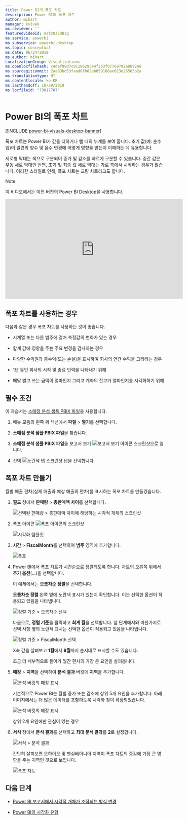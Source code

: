 ```yaml
---
title: Power BI의 폭포 차트
description: Power BI의 폭포 차트
author: mihart
manager: kvivek
ms.reviewer: ''
featuredvideoid: maTzOJSRB3g
ms.service: powerbi
ms.subservice: powerbi-desktop
ms.topic: conceptual
ms.date: 06/24/2019
ms.author: mihart
LocalizationGroup: Visualizations
ms.openlocfilehash: c4def89d7c91186295e4f2b3f07769792a8892e8
ms.sourcegitcommit: 2aa83bd53faad6fb02eb059188ae623e26503b2a
ms.translationtype: HT
ms.contentlocale: ko-KR
ms.lasthandoff: 10/29/2019
ms.locfileid: "73017787"
---
```

# <a name="waterfall-charts-in-power-bi"></a>Power BI의 폭포 차트

[!INCLUDE [power-bi-visuals-desktop-banner](../includes/power-bi-visuals-desktop-banner.md)]

폭포 차트는 Power BI가 값을 더하거나 뺄 때의 누계를 보여 줍니다. 초기 값(예: 순수입)이 일련의 양수 및 음수 변경에 어떻게 영향을 받는지 이해하는 데 유용합니다.

세로형 막대는 색으로 구분되어 증가 및 감소를 빠르게 구분할 수 있습니다. 중간 값은 부동 세로 막대인 반면, 초기 및 최종 값 세로 막대는 [가로 축에서 시작](https://support.office.com/article/Create-a-waterfall-chart-in-Office-2016-for-Windows-8de1ece4-ff21-4d37-acd7-546f5527f185#BKMK_Float "가로 축에서 시작")하는 경우가 많습니다. 이러한 스타일로 인해, 폭포 차트는 교량 차트라고도 합니다.

   > [!NOTE]
   > 이 비디오에서는 이전 버전의 Power BI Desktop을 사용합니다.
   > 
   > 

<iframe width="560" height="315" src="https://www.youtube.com/embed/qKRZPBnaUXM" frameborder="0" allow="autoplay; encrypted-media" allowfullscreen></iframe>

## <a name="when-to-use-a-waterfall-chart"></a>폭포 차트를 사용하는 경우

다음과 같은 경우 폭포 차트를 사용하는 것이 좋습니다.

* 시계열 또는 다른 범주에 걸쳐 측정값의 변화가 있는 경우

* 합계 값에 영향을 주는 주요 변경을 감사하는 경우

* 다양한 수익원과 총수익(또는 손실)을 표시하여 회사의 연간 수익을 그리려는 경우

* 1년 동안 회사의 시작 및 종료 인력을 나타내기 위해

* 매달 벌고 쓰는 금액이 얼마인지 그리고 계좌의 잔고가 얼마인지를 시각화하기 위해

## <a name="prerequisite"></a>필수 조건

이 자습서는 [소매점 분석 샘플 PBIX 파일](http://download.microsoft.com/download/9/6/D/96DDC2FF-2568-491D-AAFA-AFDD6F763AE3/Retail%20Analysis%20Sample%20PBIX.pbix)을 사용합니다.

1. 메뉴 모음의 왼쪽 위 섹션에서 **파일** > **열기**를 선택합니다.
   
2. **소매점 분석 샘플 PBIX 파일**을 찾습니다.

1. **소매점 분석 샘플 PBIX 파일**을 보고서 보기 ![보고서 보기 아이콘 스크린샷](media/power-bi-visualization-kpi/power-bi-report-view.png)으로 엽니다.

1. 선택 ![노란색 탭 스크린샷](media/power-bi-visualization-kpi/power-bi-yellow-tab.png) 탭을 선택합니다.


## <a name="create-a-waterfall-chart"></a>폭포 차트 만들기

월별 매출 편차(실제 매출과 예상 매출의 편차)를 표시하는 폭포 차트를 만들겠습니다.

1. **필드** 창에서 **판매량** > **총판매액 차이**를 선택합니다.

   ![선택된 판매량 > 총판매액 차이에 해당하는 시각적 개체의 스크린샷](media/power-bi-visualization-waterfall-charts/power-bi-first-value.png)

1. 폭포 아이콘 ![폭포 아이콘의 스크린샷](media/power-bi-visualization-waterfall-charts/power-bi-waterfall-icon.png)

    ![시각화 템플릿](media/power-bi-visualization-waterfall-charts/convert-waterfall.png)

1. **시간** > **FiscalMonth**를 선택하여 **범주** 영역에 추가합니다.

    ![폭포](media/power-bi-visualization-waterfall-charts/power-bi-waterfall.png)

1. Power BI에서 폭포 차트가 시간순으로 정렬되도록 합니다. 차트의 오른쪽 위에서 **추가 옵션**(...)을 선택합니다.

    이 예제에서는 **오름차순 정렬**을 선택합니다.

    **오름차순 정렬** 왼쪽 옆에 노란색 표시가 있는지 확인합니다. 이는 선택한 옵션이 적용되고 있음을 나타냅니다.

    ![정렬 기준 > 오름차순 선택](media/power-bi-visualization-waterfall-charts/power-bi-sort-by.png)

    다음으로, **정렬 기준**을 클릭하고 **회계 월**을 선택합니다. 앞 단계에서와 마찬가지로 선택 사항 옆의 노란색 표시는 선택한 옵션이 적용되고 있음을 나타냅니다.

    ![정렬 기준 > FiscalMonth 선택](media/power-bi-visualization-waterfall-charts/power-bi-sort-by-fiscal-month.png)

    X축 값을 살펴보고 **1월**에서 **8월**까지 순서대로 표시할 수도 있습니다.

    조금 더 세부적으로 들어가 월간 편차의 가장 큰 요인을 살펴봅니다.

1.  **매장** > **지역**을 선택하여 **분석 결과** 버킷에 **지역**을 추가합니다.

    ![분석 버킷의 매장 표시](media/power-bi-visualization-waterfall-charts/power-bi-waterfall-breakdown.png)

    기본적으로 Power BI는 월별 증가 또는 감소에 상위 5개 요인을 추가합니다. 아래 이미지에서는 더 많은 데이터를 포함하도록 시각화 창이 확장되었습니다. 

    ![분석 버킷의 매장 표시](media/power-bi-visualization-waterfall-charts/power-bi-waterfall-breakdown-initial.png)

    상위 2개 요인에만 관심이 있는 경우

1. **서식** 창에서 **분석 결과**를 선택하고 **최대 분석 결과**를 **2**로 설정합니다.

    ![서식 > 분석 결과](media/power-bi-visualization-waterfall-charts/power-bi-waterfall-breakdown-maximum.png)

    간단히 살펴보면 오하이오 및 펜실베이니아 지역이 폭포 차트의 증감에 가장 큰 영향을 주는 지역인 것으로 보입니다.

    ![폭포 차트](media/power-bi-visualization-waterfall-charts/power-bi-waterfall-axis.png)

## <a name="next-steps"></a>다음 단계

* [Power BI 보고서에서 시각적 개체가 조작되는 방식 변경](../service-reports-visual-interactions.md)

* [Power BI의 시각화 유형](power-bi-visualization-types-for-reports-and-q-and-a.md)
